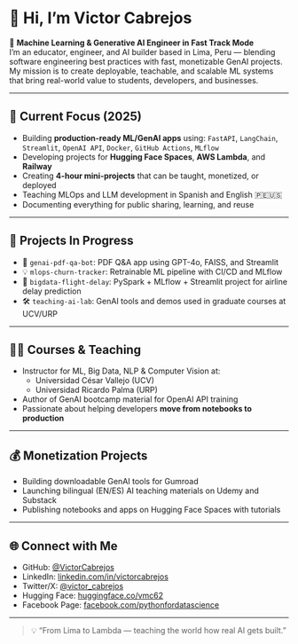 # 👋 Hi, I’m Victor Cabrejos

🎯 **Machine Learning & Generative AI Engineer in Fast Track Mode**  
I’m an educator, engineer, and AI builder based in Lima, Peru — blending software engineering best practices with fast, monetizable GenAI projects. My mission is to create deployable, teachable, and scalable ML systems that bring real-world value to students, developers, and businesses.

---

## 🚀 Current Focus (2025)
- Building **production-ready ML/GenAI apps** using:
  `FastAPI`, `LangChain`, `Streamlit`, `OpenAI API`, `Docker`, `GitHub Actions`, `MLflow`
- Developing projects for **Hugging Face Spaces**, **AWS Lambda**, and **Railway**
- Creating **4-hour mini-projects** that can be taught, monetized, or deployed
- Teaching MLOps and LLM development in Spanish and English 🇵🇪🇺🇸
- Documenting everything for public sharing, learning, and reuse

---

## 🧱 Projects In Progress
- 🔧 `genai-pdf-qa-bot`: PDF Q&A app using GPT-4o, FAISS, and Streamlit
- 💡 `mlops-churn-tracker`: Retrainable ML pipeline with CI/CD and MLflow
- 🧪 `bigdata-flight-delay`: PySpark + MLflow + Streamlit project for airline delay prediction
- 🛠️ `teaching-ai-lab`: GenAI tools and demos used in graduate courses at UCV/URP

---

## 🧑‍🏫 Courses & Teaching
- Instructor for ML, Big Data, NLP & Computer Vision at:
  - Universidad César Vallejo (UCV)
  - Universidad Ricardo Palma (URP)
- Author of GenAI bootcamp material for OpenAI API training
- Passionate about helping developers **move from notebooks to production**

---

## 💰 Monetization Projects
- Building downloadable GenAI tools for Gumroad
- Launching bilingual (EN/ES) AI teaching materials on Udemy and Substack
- Publishing notebooks and apps on Hugging Face Spaces with tutorials

---

## 🌐 Connect with Me
- GitHub: [@VictorCabrejos](https://github.com/VictorCabrejos)
- LinkedIn: [linkedin.com/in/victorcabrejos](https://www.linkedin.com/in/victorcabrejos/)
- Twitter/X: [@victor_cabrejos](https://x.com/victor_cabrejos)
- Hugging Face: [huggingface.co/vmc62](https://huggingface.co/vmc62)
- Facebook Page: [facebook.com/pythonfordatascience](https://www.facebook.com/pythonfordatascience)

---

> 💡 “From Lima to Lambda — teaching the world how real AI gets built.”
